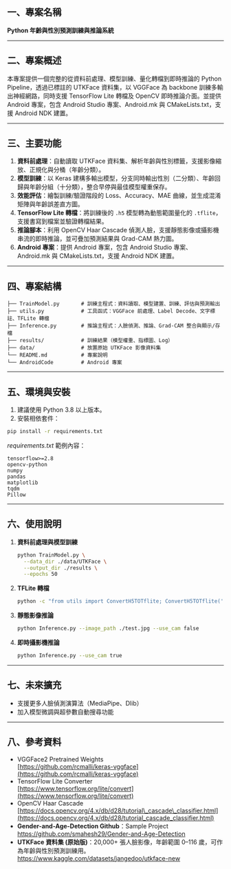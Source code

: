 ## 一、專案名稱

**Python 年齡與性別預測訓練與推論系統**

---

## 二、專案概述

本專案提供一個完整的從資料前處理、模型訓練、量化轉檔到即時推論的 Python Pipeline，透過已標註的 UTKFace 資料集，以 VGGFace 為 backbone 訓練多輸出神經網路，同時支援 TensorFlow Lite 轉檔及 OpenCV 即時推論介面。並提供 Android 專案，包含 Android Studio 專案、Android.mk 與 CMakeLists.txt，支援 Android NDK 建置。

---

## 三、主要功能

1. **資料前處理**：自動讀取 UTKFace 資料集、解析年齡與性別標籤，支援影像縮放、正規化與分桶（年齡分類）。
2. **模型訓練**：以 Keras 建構多輸出模型，分支同時輸出性別（二分類）、年齡回歸與年齡分組（十分類），整合早停與最佳模型權重保存。
3. **效能評估**：繪製訓練/驗證階段的 Loss、Accuracy、MAE 曲線，並生成混淆矩陣與年齡誤差直方圖。
4. **TensorFlow Lite 轉檔**：將訓練後的 `.h5` 模型轉為動態範圍量化的 `.tflite`，支援書寫到檔案並驗證轉檔結果。
5. **推論腳本**：利用 OpenCV Haar Cascade 偵測人臉，支援靜態影像或攝影機串流的即時推論，並可疊加預測結果與 Grad-CAM 熱力圖。
6. **Android 專案**：提供 Android 專案，包含 Android Studio 專案、Android.mk 與 CMakeLists.txt，支援 Android NDK 建置。

---

## 四、專案結構

```
├── TrainModel.py       # 訓練主程式：資料讀取、模型建置、訓練、評估與預測輸出
├── utils.py            # 工具函式：VGGFace 前處理、Label Decode、文字標註、TFLite 轉檔
├── Inference.py        # 推論主程式：人臉偵測、推論、Grad-CAM 整合與顯示/存檔
├── results/            # 訓練結果（模型權重、指標圖、Log）
├── data/               # 放置原始 UTKFace 影像資料集
└── README.md           # 專案說明
└── AndroidCode         # Android 專案
```

---

## 五、環境與安裝

1. 建議使用 Python 3.8 以上版本。
2. 安裝相依套件：

```bash
pip install -r requirements.txt
```

*requirements.txt* 範例內容：

```
tensorflow>=2.8  
opencv-python  
numpy  
pandas  
matplotlib  
tqdm  
Pillow  
```

---

## 六、使用說明

1. **資料前處理與模型訓練**
   ```bash
   python TrainModel.py \
     --data_dir ./data/UTKFace \
     --output_dir ./results \
     --epochs 50
   ```
2. **TFLite 轉檔**
   ```bash
   python -c "from utils import ConvertH5TOTflite; ConvertH5TOTflite('results/best_model.h5')"
   ```
3. **靜態影像推論**
   ```bash
   python Inference.py --image_path ./test.jpg --use_cam false
   ```
4. **即時攝影機推論**
   ```bash
   python Inference.py --use_cam true
   ```

---

## 七、未來擴充

- 支援更多人臉偵測演算法（MediaPipe、Dlib）
- 加入模型微調與超參數自動搜尋功能

---

## 八、參考資料

- VGGFace2 Pretrained Weights\
  [https://github.com/rcmalli/keras-vggface](https://github.com/rcmalli/keras-vggface)
- TensorFlow Lite Converter\
  [https://www.tensorflow.org/lite/convert](https://www.tensorflow.org/lite/convert)
- OpenCV Haar Cascade\
  [https://docs.opencv.org/4.x/db/d28/tutorial\_cascade\_classifier.html](https://docs.opencv.org/4.x/db/d28/tutorial_cascade_classifier.html)
- **Gender-and-Age-Detection Github**：Sample Project  
  https://github.com/smahesh29/Gender-and-Age-Detection  
- **UTKFace 資料集 (原始版)**：20,000+ 張人臉影像，年齡範圍 0–116 歲，可作為年齡與性別預測訓練用。  
  https://www.kaggle.com/datasets/jangedoo/utkface-new 
